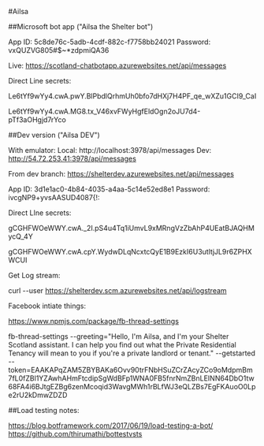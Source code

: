 #Ailsa

##Microsoft bot app ("Ailsa the Shelter bot")

App ID: 5c8de76c-5adb-4cdf-882c-f7758bb24021
Password: vxQUZVG805#$~*zdpmiQA36

Live: https://scotland-chatbotapp.azurewebsites.net/api/messages

Direct Line secrets:

Le6tYf9wYy4.cwA.pwY.BlPbdlQrhmUh0bfo7dHXj7H4PF_qe_wXZu1GCI9_CaI

Le6tYf9wYy4.cwA.MG8.tx_V46xvFWyHgfEldOgn2oJU7d4-pTf3aOHgjd7rYco

##Dev version ("Ailsa DEV")

With emulator:
Local: http://localhost:3978/api/messages 
Dev: http://54.72.253.41:3978/api/messages

From dev branch:
https://shelterdev.azurewebsites.net/api/messages

App ID: 3d1e1ac0-4b84-4035-a4aa-5c14e52ed8e1
Password: ivcgNP9+yvsAASUD4087{!:

Direct LIne secrets:

gCGHFWOeWWY.cwA._2I.pS4u4Tq1iUmvL9xMRngVzZbAhP4UEatBJAQHMycQ_4Y

gCGHFWOeWWY.cwA.cpY.WydwDLqNcxtcQyE1B9EzkI6U3utltjJL9r6ZPHXWCUI

Get Log stream:

curl --user <user> https://shelterdev.scm.azurewebsites.net/api/logstream

Facebook intiate things:

https://www.npmjs.com/package/fb-thread-settings

fb-thread-settings --greeting="Hello, I'm Ailsa, and I'm your Shelter Scotland assistant. I can help you find out what the Private Residential Tenancy will mean to you if you're a private landlord or tenant." --getstarted --token=EAAKAPqZAM5ZBYBAKa6Ovv90trFNbHSuZCrZAcyZCo9oMdpmBm7fL0fZBl1YZAwhAHmFtcdipSgWdBFp1WNA0FB5fnrNmZBnLEINN64DbO1tw68FA4i6BJtgEZBg6zenMcoqid3WavgMWh1rBLfWJ3eQLZBs7EgFKAuoO0Lpe2rU2kDmwZDZD


##Load testing notes:

https://blog.botframework.com/2017/06/19/load-testing-a-bot/
https://github.com/thirumathi/bottestvsts